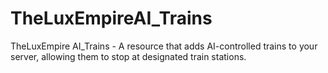 # TheLuxEmpireAI_Trains
TheLuxEmpire AI_Trains - A resource that adds AI-controlled trains to your server, allowing them to stop at designated train stations.

